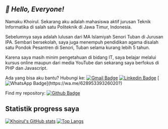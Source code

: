 ## _:wave: Hello, Everyone!_

Namaku Khoirul. Sekarang aku adalah mahasiswa aktif jurusan Teknik Informatika di salah satu Politeknik di Jawa Timur, Indonesia.

Sebelumnya saya adalah lulusan dari MA Islamiyah Senori Tuban di Jurusan IPA. Sembari bersekolah, saya juga menempuh pendidikan agama disalah satu Pondok Pesantren di Senori, Tuban selama kurang lebih 5 tahun.

Karena saya masih minim pengetahuan di bidang IT, saya belajar melalui kursus online maupun dari media YouTube dan sekarang saya berfokus di PHP dan Javascript.

Ada yang bisa aku bantu? Hubungi ke:
[![Gmail Badge](https://img.shields.io/badge/-ahmusafir.khoirul@gmail.com-c14438?style=flat&logo=Gmail&logoColor=white&link=mailto:ahmusafir.khoirul@gmail.com)](mailto:ahmusafir.khoirul@gmail.com)
[![Linkedin Badge](https://img.shields.io/badge/-Ahmad_Musafir_Khoirul_Fattah-0072b1?style=flat&logo=Linkedin&logoColor=white&link=https://www.linkedin.com/in/ahmad-musafir-khoirul-fattah-26a53a207/)](https://www.linkedin.com/in/ahmad-musafir-khoirul-fattah-26a53a207/)
[![WhatsApp Badge](https://img.shields.io/badge/-+62_895_3393_26020-25D366?style=flat&logo=whatsapp&logoColor=white&link=https://wa.me/62895339326020?)](https://wa.me/62895339326020?)

Find my repository:
[![Github Badge](https://img.shields.io/badge/-khoirulfa-grey?style=flat&logo=github&logoColor=white&link=https://github.com/khoirulfa)](https://github.com/khoirulfa)

## Statistik progress saya

[![Khoirul's GitHub stats](https://github-readme-stats.vercel.app/api?username=khoirulfa&show_icons=true)](https://github.com/khoirulfa/github-readme-stats)
[![Top Langs](https://github-readme-stats.vercel.app/api/top-langs/?username=khoirulfa&layout=compact)](https://github.com/khoirulfa/github-readme-stats)
